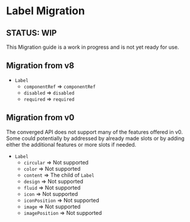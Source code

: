 # Label Migration

## STATUS: WIP

This Migration guide is a work in progress and is not yet ready for use.

## Migration from v8

- `Label`
  - `componentRef` => `componentRef`
  - `disabled` => `disabled`
  - `required` => `required`

## Migration from v0

The converged API does not support many of the features offered in v0. Some could potentially by addressed by already made slots or by adding either the additional features or more slots if needed.

- `Label`
  - `circular` => Not supported
  - `color` => Not supported
  - `content` => The child of `Label`
  - `design` => Not supported
  - `fluid` => Not supported
  - `icon` => Not supported
  - `iconPosition` => Not supported
  - `image` => Not supported
  - `imagePosition` => Not supported
